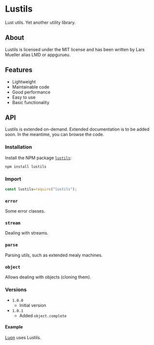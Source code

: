 # Lustils

Lust utils. Yet another utility library.

## About

Lustils is licensed under the MIT license and has been written by Lars Mueller alias LMD or appgurueu.

## Features

* Lightweight
* Maintainable code
* Good performance
* Easy to use
* Basic functionality

## API

Lustils is extended on-demand. Extended documentation is to be added soon. In the meantime, you can browse the code.

### Installation

Install the NPM package [`lustils`](https://npmjs.com/package/lustils):
```bash
npm install lustils
```

### Import

```javascript
const lustils=require("lustils");
```

### `error`

Some error classes.

### `stream`

Dealing with streams.

### `parse`

Parsing utils, such as extended mealy machines.

### `object`

Allows dealing with objects (cloning them).

### Versions

* `1.0.0`
  * Initial version
* `1.0.1`
  * Added `object.complete`

#### Example

[Luon](https://github.com/appgurueu/luon) uses Lustils.